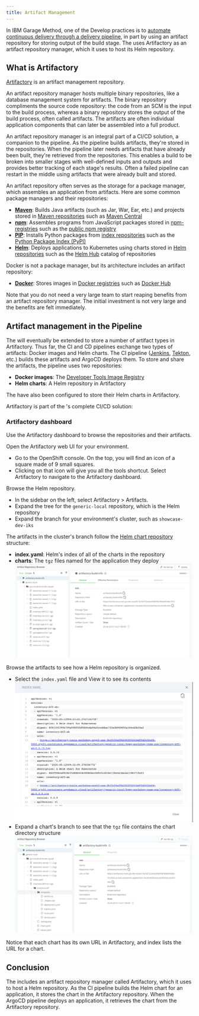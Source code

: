 ```yaml
---
title: Artifact Management
---
```

<!--- cSpell:ignore ICPA openshiftconsole Theia userid toolset crwexposeservice gradlew bluemix ocinstall Mico crwopenlink crwopenapp swaggerui gitpat gituser  buildconfig yourproject wireframe devenvsetup viewapp crwopenlink  atemplatized rtifactoryurlsetup Kata Koda configmap Katacoda checksetup cndp katacoda checksetup Linespace igccli regcred REPLACEME Tavis pipelinerun openshiftcluster invokecloudshell cloudnative sampleapp bwoolf hotspots multicloud pipelinerun Sricharan taskrun Vadapalli Rossel REPLACEME cloudnativesampleapp artifactoryuntar untar Hotspot devtoolsservices Piyum Zonooz Farr Kamal Arora Laszewski  Roadmap roadmap Istio Packt buildpacks automatable ksonnet jsonnet targetport podsiks SIGTERM SIGKILL minikube apiserver multitenant kubelet multizone Burstable checksetup handson  stockbffnode codepatterns devenvsetup newwindow preconfigured cloudantcredentials apikey Indexyaml classname  errorcondition tektonpipeline gradlew gitsecret viewapp cloudantgitpodscreen crwopenlink cdply crwopenapp -->

In IBM Garage Method, one of the Develop practices is to [automate continuous delivery through a delivery pipeline](https://www.ibm.com/garage/method/practices/deliver/practice_delivery_pipeline/), in part by using an artifact repository for storing output of the build stage. The <Globals name="env" /> uses Artifactory as an artifact repository manager, which it uses to host its Helm repository.

## What is Artifactory

[Artifactory](https://jfrog.com/artifactory/) is an artifact management repository.

An artifact repository manager hosts multiple binary repositories, like a database management system for artifacts. The binary repository compliments the source code repository: the code from an SCM is the input to the build process, whereas a binary repository stores the output of the build process, often called artifacts. The artifacts are often individual application components that can later be assembled into a full product.

An artifact repository manager is an integral part of a CI/CD solution, a companion to the pipeline. As the pipeline builds artifacts, they're stored in the repositories. When the pipeline later needs artifacts that have already been built, they're retrieved from the repositories. This enables a build to be broken into smaller stages with well-defined inputs and outputs and provides better tracking of each stage's results. Often a failed pipeline can restart in the middle using artifacts that were already built and stored.

An artifact repository often serves as the storage for a package manager, which assembles an application from artifacts. Here are some common package managers and their repositories:
- [**Maven**](https://maven.apache.org): Builds Java artifacts (such as Jar, War, Ear, etc.) and projects stored in [Maven repositories](https://maven.apache.org/guides/introduction/introduction-to-repositories.html) such as [Maven Central](https://maven.apache.org/repository/index.html)
- [**npm**](https://docs.npmjs.com/about-npm/): Assembles programs from JavaScript packages stored in [npm-registries](https://docs.npmjs.com/misc/registry) such as the [public npm registry](https://docs.npmjs.com/about-the-public-npm-registry)
- [**PIP**](https://pypi.org/project/pip/): Installs Python packages from [index repositories](https://packaging.python.org/guides/hosting-your-own-index/) such as the [Python Package Index (PyPI)](https://pypi.org/)
- [**Helm**](https://helm.sh): Deploys applications to Kubernetes using charts stored in [Helm repositories](https://helm.sh/docs/chart_repository/) such as the [Helm Hub](https://helm.sh/blog/intro-helm-hub/) catalog of repositories

Docker is not a package manager, but its architecture includes an artifact repository:
- [**Docker**](https://www.docker.com/): Stores images in [Docker registries](https://docs.docker.com/registry/) such as [Docker Hub](https://docs.docker.com/docker-hub/)

Note that you do not need a very large team to start reaping benefits from an artifact repository manager. The initial investment is not very large and the benefits are felt immediately.

## Artifact management in the Pipeline

The <Globals name="env" /> will eventually be extended to store a number of artifact types in Artifactory. Thus far, the CI and CD pipelines exchange two types of artifacts: Docker images and Helm charts. The CI pipeline ([Jenkins](/developer-intermediate/continuous-integration), [Tekton](/guides/continuous-integration-tekton), etc.) builds these artifacts and ArgoCD deploys them. To store and share the artifacts, the pipeline uses two repositories:
- **Docker images**: The [Developer Tools Image Registry](/developer-intermediate/image-registry)
- **Helm charts**: A Helm repository in Artifactory

The [<Globals name="templates" />](/resources/codepatterns-overview) have also been configured to store their Helm charts in Artifactory.

Artifactory is part of the <Globals name="env" />'s complete CI/CD solution:



### Artifactory dashboard

Use the Artifactory dashboard to browse the repositories and their artifacts.

Open the Artifactory web UI for your environment.

- Go to the OpenShift console. On the top, you will find an icon of a square made of 9 small squares. 
- Clicking on that icon will give you all the tools shortcut. Select Artifactory to navigate to the Artifactory dashboard.

Browse the Helm repository.
- In the sidebar on the left, select Artifactory > Artifacts.
- Expand the tree for the `generic-local` repository, which is the Helm repository
- Expand the branch for your environment's cluster, such as `showcase-dev-iks`

The artifacts in the cluster's branch follow the [Helm chart repository](https://helm.sh/docs/chart_repository/) structure:
- **index.yaml**: Helm's index of all of the charts in the repository
- **charts**: The `tgz` files named for the application they deploy
      ![Artifact Repository Browser](../images/artifact-management/Artifactory01.png)

Browse the artifacts to see how a Helm repository is organized.
- Select the `index.yaml` file and View it to see its contents
      ![Helm Repository Index](../images/artifact-management/ArtifactoryIndexyaml.png)
- Expand a chart's branch to see that the `tgz` file contains the chart directory structure
      ![Helm Chart Structure](../images/artifact-management/artifactoryuntar.png)

Notice that each chart has its own URL in Artifactory, and index lists the URL for a chart.

## Conclusion

The <Globals name="env" /> includes an artifact repository manager called Artifactory, which it uses to host a Helm repository.
As the CI pipeline builds the Helm chart for an application, it stores the chart in the Artifactory repository. When the ArgoCD pipeline deploys an application, it retrieves the chart from the Artifactory repository.